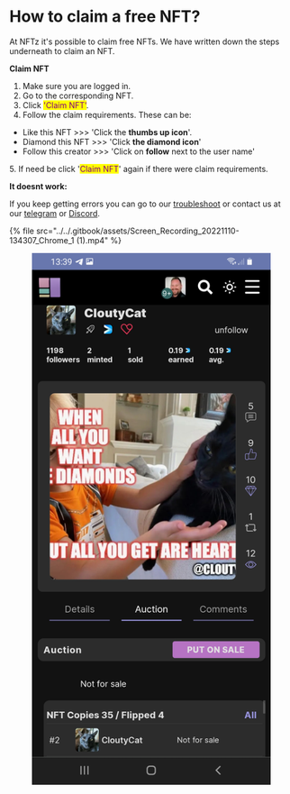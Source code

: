 # How to claim a free NFT?

At NFTz it's possible to claim free NFTs. We have written down the steps underneath to claim an NFT.



**Claim NFT**

1. Make sure you are logged in.
2. Go to the corresponding NFT.
3. Click <mark style="color:purple;">'Claim NFT'</mark>.&#x20;
4. Follow the claim requirements. These can be:

* Like this NFT >>> 'Click the **thumbs up icon**'.
* Diamond this NFT >>> 'Click **the diamond icon**'
* Follow this creator >>> 'Click on **follow** next to the user name'

5\. If need be click '<mark style="color:purple;">Claim NFT</mark>' again if there were claim requirements.





**It doesnt work:**

If you keep getting errors you can go to our [troubleshoot](../../troubleshoot/troubleshoot.md) or contact us at our [telegram](https://t.me/+qdNeX8CYB\_swZTQx) or [Discord](https://discord.gg/jQ34WMMZce).&#x20;



{% file src="../../.gitbook/assets/Screen_Recording_20221110-134307_Chrome_1 (1).mp4" %}

<figure><img src="../../.gitbook/assets/Screenshot_20221110-133906_Chrome.jpg" alt=""><figcaption></figcaption></figure>



&#x20;

